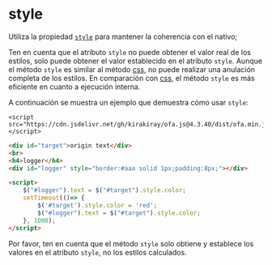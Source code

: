 # style

Utiliza la propiedad [`style`](https://developer.mozilla.org/es/docs/Web/API/HTMLElement/style) para mantener la coherencia con el nativo;

Ten en cuenta que el atributo `style` no puede obtener el valor real de los estilos, solo puede obtener el valor establecido en el atributo `style`. Aunque el método `style` es similar al método [css](./css.md), no puede realizar una anulación completa de los estilos. En comparación con [css](./css.md), el método `style` es más eficiente en cuanto a ejecución interna.

A continuación se muestra un ejemplo que demuestra cómo usar `style`:

<html-viewer>

```
<script src="https://cdn.jsdelivr.net/gh/kirakiray/ofa.js@4.3.40/dist/ofa.min.js"></script>
```

```html
<div id="target">origin text</div>
<br>
<h4>logger</h4>
<div id="logger" style="border:#aaa solid 1px;padding:8px;"></div>

<script>
    $("#logger").text = $("#target").style.color;
    setTimeout(()=> {
        $('#target').style.color = 'red';
        $("#logger").text = $("#target").style.color;
    }, 1000);
</script>
```

</html-viewer>

Por favor, ten en cuenta que el método `style` solo obtiene y establece los valores en el atributo `style`, no los estilos calculados.